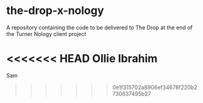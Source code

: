 # the-drop-x-nology
A repository containing the code to be delivered to The Drop at the end of the Turner Nology client project

<<<<<<< HEAD
Ollie
Ibrahim
=======
Sam
>>>>>>> 0e1f315702a8906ef34678f220b2730637495b27
